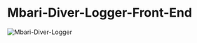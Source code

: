 # Mbari-Diver-Logger-Front-End

![Mbari-Diver-Logger](https://user-images.githubusercontent.com/38442810/63825885-563d5d80-c911-11e9-9d36-488c7371d520.png)
